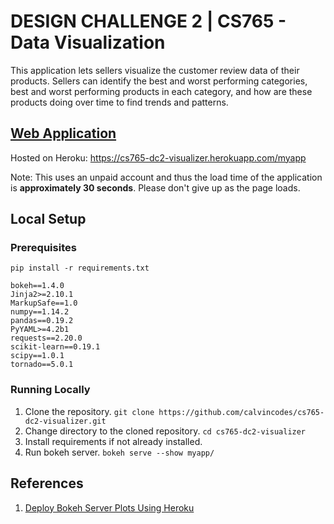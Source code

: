 # DESIGN CHALLENGE 2 | CS765 - Data Visualization

This application lets sellers visualize the customer review data of 
their products. Sellers can identify the best and worst performing 
categories, best and worst performing products in each category, and 
how are these products doing over time to find trends and patterns.

## [Web Application](https://cs765-dc2-visualizer.herokuapp.com/myapp)

Hosted on Heroku: https://cs765-dc2-visualizer.herokuapp.com/myapp

Note: This uses an unpaid account and thus the load time of the 
application is **approximately 30 seconds**. Please don't give up as the
page loads.

## Local Setup

### Prerequisites

`pip install -r requirements.txt`

```
bokeh==1.4.0
Jinja2>=2.10.1
MarkupSafe==1.0
numpy==1.14.2
pandas==0.19.2
PyYAML>=4.2b1
requests==2.20.0
scikit-learn==0.19.1
scipy==1.0.1
tornado==5.0.1
```
### Running Locally

1. Clone the repository. `git clone https://github.com/calvincodes/cs765-dc2-visualizer.git`
2. Change directory to the cloned repository. `cd cs765-dc2-visualizer`
3. Install requirements if not already installed.
4. Run bokeh server. `bokeh serve --show myapp/`

## References
1. [Deploy Bokeh Server Plots Using Heroku](https://samirak93.github.io/analytics/Deploy-bokeh-server-plots-using-heroku.html)
